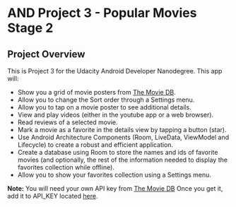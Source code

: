 # AND Project 3 - Popular Movies Stage 2

## Project Overview

This is Project 3 for the Udacity Android Developer Nanodegree.  This app will:

- Show you a grid of movie posters from [The Movie DB](https://themoviedb.org).
- Allow you to change the Sort order through a Settings menu.
- Allow you to tap on a movie poster to see additional details.
- View and play videos (either in the youtube app or a web browser).
- Read reviews of a selected movie.
- Mark a movie as a favorite in the details view by tapping a button (star).
- Use Android Architecture Components (Room, LiveData, ViewModel and Lifecycle) to create a robust and efficient application.
- Create a database using Room to store the names and ids of favorite movies (and optionally, the rest of the information needed to display the favorites collection while offline).
- Allow you to show your favorites collection using a Settings menu.

**Note:** You will need your own API key from [The Movie DB](https://themoviedb.org)  Once you get it, add it to API_KEY located [here](https://github.com/brkline/AND_project3_popular_movies_stage2/blob/master/app/src/main/java/com/example/and_project3_popular_movies_stage2/models/Movie.java).
